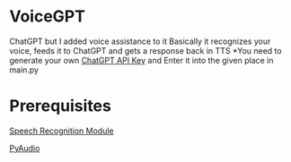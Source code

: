 # VoiceGPT
ChatGPT but I added voice assistance to it
Basically it recognizes your voice, feeds it to ChatGPT and gets a response back in TTS
*You need to generate your own [ChatGPT API Key](https://platform.openai.com/) and Enter it into the given place in main.py

# Prerequisites
[Speech Recognition Module](https://pypi.org/project/SpeechRecognition/) 


[PyAudio](https://pypi.org/project/PyAudio/)

